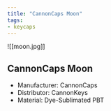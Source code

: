 ```yaml
---
title: "CannonCaps Moon"
tags:
- keycaps 
---
```


![[moon.jpg]]

## CannonCaps Moon

- Manufacturer: CannonCaps
- Distributor: CannonKeys
- Material: Dye-Sublimated PBT
